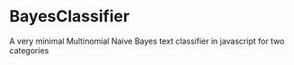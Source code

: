 # BayesClassifier

A very minimal Multinomial Naive Bayes text classifier in javascript for two categories

